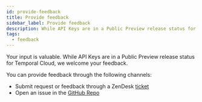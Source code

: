 ```yaml
---
id: provide-feedback
title: Provide feedback
sidebar_label: Provide feedback
description: While API Keys are in a Public Preview release status for Temporal Cloud, we welcome your feedback.
tags:
  - feedback
---
```


Your input is valuable.
While API Keys are in a Public Preview release status for Temporal Cloud, we welcome your feedback.

You can provide feedback through the following channels:

- Submit request or feedback through a ZenDesk [ticket](/cloud/support#support-ticket)
- Open an issue in the [GitHub Repo](https://github.com/temporalio/cloud-ops-api)
